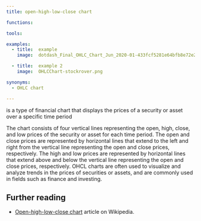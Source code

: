 ```yaml
---
title: open-high-low-close chart

functions:

tools:

examples:
  - title:  example
    image:  dotdash_Final_OHLC_Chart_Jun_2020-01-433fcf5281e64bfb8e72e2bfedd16757.jpg

  - title:  example 2
    image:  OHLCChart-stockrover.png

synonyms:
  - OHLC chart

---
```


is a type of financial chart that displays the prices of a security or asset over a specific time period

<!--more-->

The chart consists of four vertical lines representing the open, high, close, and low prices of the security or asset for each time period. The open and close prices are represented by horizontal lines that extend to the left and right from the vertical line representing the open and close prices, respectively. The high and low prices are represented by horizontal lines that extend above and below the vertical line representing the open and close prices, respectively. OHCL charts are often used to visualize and analyze trends in the prices of securities or assets, and are commonly used in fields such as finance and investing.

[//]: # (Generated with GPT-3. @Todo rewrite)

## Further reading
- [Open-high-low-close chart](https://en.wikipedia.org/wiki/Open-high-low-close_chart) article on Wikipedia.
